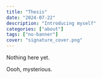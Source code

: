 ```yaml
---
title: "Thesis"
date: "2024-07-22"
description: "Introducing myself"
categories: ["about"]
tags: ["no-banner"]
cover: "signature_cover.png"
---
```


Nothing here yet. 

Oooh, mysterious. 


